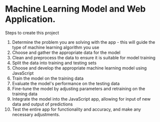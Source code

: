 # Machine Learning Model and Web Application.
Steps to create this project

1. Determine the problem you are solving with the app - this will guide the type of machine learning algorithm you use
2. Choose and gather the appropriate data for the model
3. Clean and preprocess the data to ensure it is suitable for model training
4. Split the data into training and testing sets
5. Choose and develop the appropriate machine learning model using JavaScript
6. Train the model on the training data
7. Evaluate the model's performance on the testing data
8. Fine-tune the model by adjusting parameters and retraining on the training data
9. Integrate the model into the JavaScript app, allowing for input of new data and output of predictions
10. Test the entire app for functionality and accuracy, and make any necessary adjustments.
